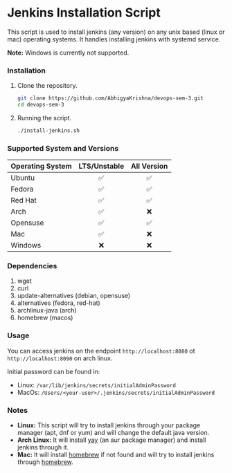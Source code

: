 # Jenkins Installation Script
This script is used to install jenkins (any version) on any unix based (linux or mac) operating systems. It handles installing jenkins with systemd service.

**Note:** Windows is currently not supported.

### Installation
1. Clone the repository.
    ```sh
    git clone https://github.com/AbhigyaKrishna/devops-sem-3.git
    cd devops-sem-3
    ```
2. Running the script.
    ```sh
    ./install-jenkins.sh
    ```

### Supported System and Versions
| Operating System | LTS/Unstable | All Version |
| :----------- | :----------: | :----------: |
| Ubuntu | ✅ | ✅ |
| Fedora | ✅ | ✅ |
| Red Hat | ✅ | ✅ |
| Arch | ✅ | ❌ |
| Opensuse | ✅ | ✅ |
| Mac | ✅ | ❌ |
| Windows | ❌ | ❌ |

### Dependencies
1. wget
2. curl
3. update-alternatives (debian, opensuse)
4. alternatives (fedora, red-hat)
5. archlinux-java (arch)
6. homebrew (macos)

### Usage
You can access jenkins on the endpoint `http://localhost:8080` ot `http://localhost:8090` on arch linux.

Initial password can be found in:
* Linux: `/var/lib/jenkins/secrets/initialAdminPassword`
* MacOs: `/Users/<your-user>/.jenkins/secrets/initialAdminPassword`

### Notes
* **Linux:** This script will try to install jenkins through your package manager (apt, dnf or yum) and will change the default java version.
* **Arch Linux:** It will install [yay](https://github.com/Jguer/yay) (an aur package manager) and install jenkins through it.
* **Mac:** It will install [homebrew](https://brew.sh/) if not found and will try to install jenkins through [homebrew](https://brew.sh/).
